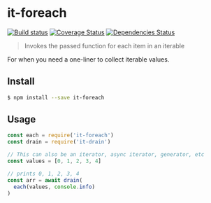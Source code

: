 # it-foreach

[![Build status](https://github.com/achingbrain/it/actions/workflows/test.yml/badge.svg?branch=master)](https://github.com/achingbrain/it/actions/workflows/test.yml) [![Coverage Status](https://coveralls.io/repos/github/achingbrain/it/badge.svg?branch=master)](https://coveralls.io/github/achingbrain/it?branch=master) [![Dependencies Status](https://david-dm.org/achingbrain/it/status.svg?path=packages/it-all)](https://david-dm.org/achingbrain/it?path=packages/it-all)

> Invokes the passed function for each item in an iterable

For when you need a one-liner to collect iterable values.

## Install

```sh
$ npm install --save it-foreach
```

## Usage

```javascript
const each = require('it-foreach')
const drain = require('it-drain')

// This can also be an iterator, async iterator, generator, etc
const values = [0, 1, 2, 3, 4]

// prints 0, 1, 2, 3, 4
const arr = await drain(
  each(values, console.info)
)
```

